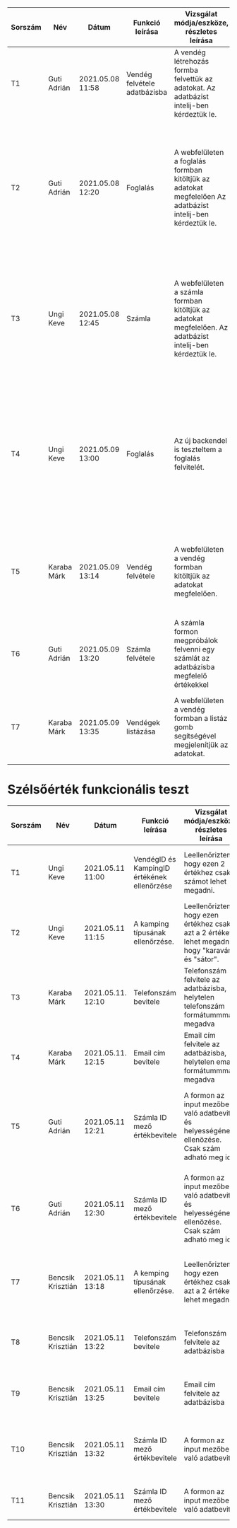 | Sorszám |Név | Dátum| Funkció leírása| Vizsgálat módja/eszköze, részletes leírása | Elvárt eredmény| Eredmény |Verzió |
|--|--|--|--|--|--|--|--|
|T1|Guti Adrián|2021.05.08 11:58 |Vendég felvétele adatbázisba|A vendég létrehozás formba felvettük az adatokat. Az adatbázist intelij-ben kérdeztük le.|Adatbázisban való megjelenés|   Az ID-t automatikus generálja. email és név adatait bekerültek az adatbázisba | Docker version 20.10.5 |
|T2|Guti Adrián|2021.05.08 12:20|Foglalás|A webfelületen a foglalás formban kitöltjük az adatokat megfelelően Az adatbázist intelij-ben kérdeztük le.| Lefoglalás lefoglalódik a megfelelő idő intervallumra az adott opciókkal együtt.| A lefoglalt intervallumon sikeresen rögzítve lett a foglalás, és bele teszi a kilistázott foglalások közé. Sikeresen megtörtént a művelet látszódik a felvett foglalás a listában| Docker version 20.10.5|
|T3|Ungi Keve|2021.05.08 12:45|Számla|A webfelületen a számla formban kitöltjük az adatokat megfelelően. Az adatbázist intelij-ben kérdeztük le.| Számlát sikeresen létrehozzuk a megfelelő opciókkal.| A megadott paraméterekkel sikeresen létrehoztuk a számlát, amely bekerül a kilistázott számlák közé. Sikeresen megtörtént a művelet látszódik a számla a listában.| Docker version 20.10.6|
|T4|Ungi Keve|2021.05.09 13:00|Foglalás|Az új backendel is teszteltem a foglalás felvitelét.| Sikeresen tudok foglalni a megfelelő paraméterekkel.| A lefoglalt intervallumon sikeresen rögzítve lett a foglalás, a foglalás megjelenik a listázott foglalások között. Sikeresen megtörtént a művelet látszódik a felvett foglalás a listában| Docker version 20.10.6|
|T5|Karaba Márk|2021.05.09 13:14|Vendég felvétele|A webfelületen a vendég formban kitöltjük az adatokat megfelelően.| A vendég bekerül az adatbázisba a saját adataival együtt.|Sikeresen rögzítve lett a vendég, és beleteszi a vendégek közé, a művelet látszódik a felvett vendég a listában.| Docker version 20.10.5|
|T6|Guti Adrián|2021.05.09 13:20|Számla felvétele | A számla formon megpróbálok felvenni egy számlát az adatbázisba megfelelő értékekkel| A számla siekresen beleíródik az adatbázisba és a kilistázódik.|  A számla kilistázódott a menüpontban |Docker version 20.10.5 |
|T7|Karaba Márk|2021.05.09 13:35|Vendégek listázása|A webfelületen a vendég formban a listáz gomb segítségével megjelenítjük az adatokat. | A vendégek adatait lekéri az adatbázisból és megjeleníti őket.|Sikeresen ki lett listázva, megörtént a művelet, látszódik a kilistázott vendég adatbázis.| Docker version 20.10.5|
# Szélsőérték funkcionális teszt
| Sorszám |Név | Dátum| Funkció leírása| Vizsgálat módja/eszköze, részletes leírása | Elvárt eredmény| Eredmény |Verzió |
|--|--|--|--|--|--|--|--|
|T1|Ungi Keve|2021.05.11 11:00 |VendégID és KampingID értékének ellenőrzése|Leellenőriztem, hogy ezen 2 értékhez csak számot lehet megadni.|Ha betűt adunk meg, akkor egy hibaüzenetet kell dobnia.| Hibás érték megadására azonnal hibaüznettel tér vissza a honlap.| node v14.15.5 |
|T2|Ungi Keve|2021.05.11 11:15 |A kamping típusának ellenőrzése.|Leellenőriztem, hogy ezen értékhez csak azt a 2 értéket lehet megadni, hogy "karaván" és "sátor".|Bármilyen más érték megadásakor hibaüzenettel tér vissza a honlap.|Ellenőrzés sikeresen lezajlott, hibás érték esetén hibaüzenetet dob.| node v14.15.5 |
|T3|Karaba Márk|2021.05.11. 12:10|Telefonszám bevitele|Telefonszám felvitele az adatbázisba, helytelen telefonszám formátummmal megadva|Hibaüzenet megjelenítése|Felugró hibaüzenet a hibás telefonszám formátum miatt.| Node version 12.16.2
|T4|Karaba Márk|2021.05.11. 12:15|Email cím bevitele|Email cím felvitele az adatbázisba, helytelen email formátummmal megadva|Hibaüzenet megjelenítése|Felugró hibaüzenet a hibás email formátum miatt.| Node version 12.16.2
|T5|Guti Adrián|2021.05.11 12:21|Számla ID mező értékbevitele | A formon az input mezőbe való adatbevitel és helyességének ellenözése. Csak szám adható meg ide.| Elvárt eredmény, hogy ha 0-tól kisebb számott akarunk bevinni dobjon hiba uzenetett| Minusz szám megadásánál hiba üzenetett dob.| node v14.16.0|
|T6| Guti Adrián|2021.05.11 12:30| Számla ID mező értékbevitele | A formon az input mezőbe való adatbevitel és helyességének ellenözése. Csak szám adható meg ide.| Elvárt eredmény, bármilyen karakter megadáskor hiba üzenetett dob, amely nem szám.| Egy sző/betű megadásakor hiba üzenetett dob | node v14.16.01|
|T7|Bencsik Krisztián|2021.05.11 13:18 |A kemping típusának ellenőrzése.|Leellenőriztem, hogy ezen értékhez csak azt a 2 értéket lehet megadni.|Más érték megadásakor hibaüzenettel tér vissza a honlap.|Ellenőrzés sikeresen lezajlott, hibás érték esetén hibaüzenetet dob.| node v14.15.5 |
|T8|Bencsik Krisztián|2021.05.11 13:22|Telefonszám bevitele|Telefonszám felvitele az adatbázisba|Hibaüzenet megjelenítése|Felugró hibaüzenet a hibás telefonszám formátum miatt.| Node version 12.16.2
|T9|Bencsik Krisztián|2021.05.11 13:25|Email cím bevitele|Email cím felvitele az adatbázisba|Hibaüzenet megjelenítése|Felugró hibaüzenet a hibás email formátum miatt.| Node version 12.16.2
|T10|Bencsik Krisztián|2021.05.11 13:32|Számla ID mező értékbevitele | A formon az input mezőbe való adatbevitel.| Ha 0-tól kisebb számott akarunk bevinni dobjon hibaüzenetett| Negatív szám megadásánál hiba üzenetett dob.| node v14.16.0|
|T11| Bencsik Krisztián|2021.05.11 13:30| Számla ID mező értékbevitele | A formon az input mezőbe való adatbevitel.| Ha nem szám a bevitt mező, akkor hibát dob| Egy sző/betű megadásakor hibaüzenetett ad vissza | node v14.16.01|
